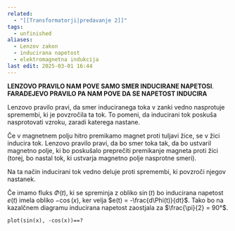 ```yaml
---
related:
  - "[[Transformatorji|predavanje 2]]"
tags:
  - unfinished
aliases:
  - Lenzov zakon
  - inducirana napetost
  - elektromagnetna indukcija
last edit: 2025-03-01 16:44
---
```

**LENZOVO PRAVILO NAM POVE SAMO SMER INDUCIRANE NAPETOSI**.
**FARADEJEVO PRAVILO PA NAM POVE DA SE NAPETOST INDUCIRA**

Lenzovo pravilo pravi, da smer induciranega toka v zanki vedno nasprotuje spremembi, ki je povzročila ta tok. To pomeni, da inducirani tok poskuša nasprotovati vzroku, zaradi katerega nastane.

Če v magnetnem polju hitro premikamo magnet proti tuljavi žice, se v žici inducira tok. Lenzovo pravilo pravi, da bo smer toka tak, da bo ustvaril magnetno polje, ki bo poskušalo preprečiti premikanje magneta proti žici (torej, bo nastal tok, ki ustvarja magnetno polje nasprotne smeri).

Na ta način inducirani tok vedno deluje proti spremembi, ki povzroči njegov nastanek.

Če imamo fluks $\Phi(t)$, ki se spreminja z obliko $\sin(t)$ bo inducirana napetost $e(t)$ imela obliko $-\cos(x)$, ker velja $e(t) = -\frac{d\Phi(t)}{dt}$. Tako bo na kazalčnem diagramu inducirana napetost zaostjala za $\frac{\pi}{2} = 90°$.

```mathpad
plot(sin(x), -cos(x))==?
```
